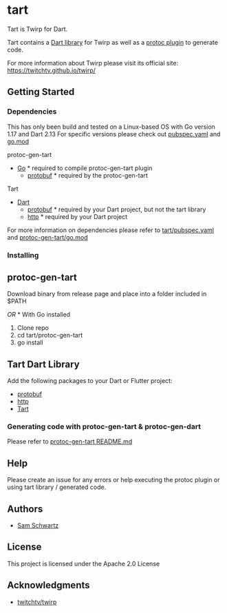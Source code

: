 # tart

Tart is Twirp for Dart.

Tart contains a [Dart library](tart) for Twirp as well as a [protoc plugin](protoc-gen-tart) to generate code.

For more information about Twirp please visit its official site: https://twitchtv.github.io/twirp/

## Getting Started

### Dependencies

This has only been build and tested on a Linux-based OS with Go version 1.17 and Dart 2.13
For specific versions please check out [pubspec.yaml](tart/pubspec.yaml) and [go.mod](protoc-gen-tart/go.mod)

protoc-gen-tart
* [Go](https://go.dev) \* required to compile protoc-gen-tart plugin
  * [protobuf](https://google.golang.org/protobuf) \* required by the protoc-gen-tart

Tart
* [Dart](https://dart.dev/)
  * [protobuf](https://pub.dev/packages/protobuf) \* required by your Dart project, but not the tart library
  * [http](https://pub.dev/packages/http) \* required by your Dart project

For more information on dependencies please refer to [tart/pubspec.yaml](tart/pubspec.yaml) and [protoc-gen-tart/go.mod](protoc-gen-tart/go.mod)

### Installing

## protoc-gen-tart

Download binary from release page and place into a folder included in $PATH

*OR*
\* With Go installed
1. Clone repo
2. cd tart/protoc-gen-tart
3. go install

## Tart Dart Library

Add the following packages to your Dart or Flutter project:

* [protobuf](https://pub.dev/packages/protobuf)
* [http](https://pub.dev/packages/http)
* [Tart](https://pub.dev/packages/tart)


### Generating code with protoc-gen-tart & protoc-gen-dart

Please refer to [protoc-gen-tart README.md](protoc-gen-tart/README.md)

## Help

Please create an issue for any errors or help executing the protoc plugin or using tart library / generated code.

## Authors

* [Sam Schwartz](https://github.com/sschwartz96)

## License

This project is licensed under the Apache 2.0 License

## Acknowledgments

* [twitchtv/twirp](https://github.com/twitchtv/twirp)
